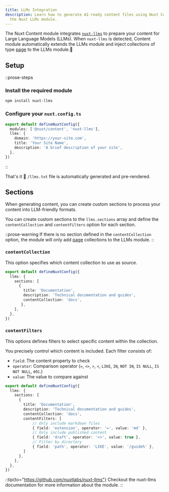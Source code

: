 ```yaml
---
title: LLMs Integration
description: Learn how to generate AI-ready content files using Nuxt Content and
  the Nuxt LLMs module.
---
```


The Nuxt Content module integrates [`nuxt-llms`](https://github.com/nuxtlabs/nuxt-llms) to prepare your content for Large Language Models (LLMs). When `nuxt-llms` is detected, Content module automatically extends the LLMs module and inject collections of type [page](https://content.nuxt.com/docs/collections/types#page-type) to the LLMs module.🚀

## Setup

::prose-steps
### Install the required module

```bash [terminal]
npm install nuxt-llms
```

### Configure your `nuxt.config.ts`

```ts [nuxt.config.ts]
export default defineNuxtConfig({
  modules: ['@nuxt/content', 'nuxt-llms'],
  llms: {
    domain: 'https://your-site.com',
    title: 'Your Site Name',
    description: 'A brief description of your site',
  },
})
```
::

That's it 🚀 `/llms.txt` file is automatically generated and pre-rendered.

## Sections

When generating content, you can create custom sections to process your content into LLM-friendly formats.

You can create custom sections to the `llms.sections` array and define the `contentCollection` and `contentFilters` option for each section.

::prose-warning
If there is no section defined in the `contentCollection` option, the module will only add [page](https://content.nuxt.com/docs/collections/types#page-type) collections to the LLMs module.
::

### `contentCollection`

This option specifies which content collection to use as source.

```ts [nuxt.config.ts]
export default defineNuxtConfig({
  llms: {
    sections: [
      {
        title: 'Documentation',
        description: 'Technical documentation and guides',
        contentCollection: 'docs',
       },
    ],
  },
})
```

### `contentFilters`

This options defines filters to select specific content within the collection.

You precisely control which content is included. Each filter consists of:

- `field`: The content property to check
- `operator`: Comparison operator (`=`, `<>`, `>`, `<`, `LIKE`, `IN`, `NOT IN`, `IS NULL`, `IS NOT NULL`, etc.)
- `value`: The value to compare against

```ts [nuxt.config.ts]
export default defineNuxtConfig({
  llms: {
    sections: [
      {
        title: 'Documentation',
        description: 'Technical documentation and guides',
        contentCollection: 'docs',
        contentFilters: [
            // Only include markdown files
            { field: 'extension', operator: '=', value: 'md' },
            // Only include published content
            { field: 'draft', operator: '<>', value: true },
            // Filter by directory
            { field: 'path', operator: 'LIKE', value: '/guide%' },
        ]
      },
    ],
  },
})
```

::tip{to="https://github.com/nuxtlabs/nuxt-llms"}
Checkout the nuxt-llms documentation for more information about the module.
::
